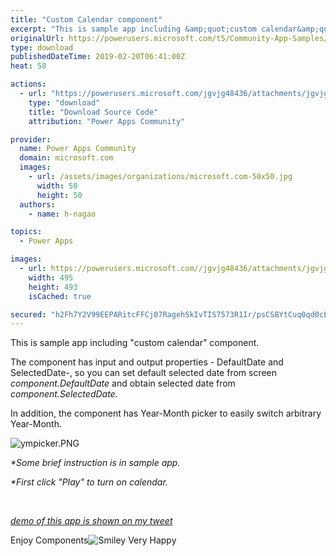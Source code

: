 ```yaml
---
title: "Custom Calendar component"
excerpt: "This is sample app including &amp;quot;custom calendar&amp;quot; component. The component has input and output properties - DefaultDate and SelectedDate-, so"
originalUrl: https://powerusers.microsoft.com/t5/Community-App-Samples/Custom-Calendar-component/td-p/239959
type: download
publishedDateTime: 2019-02-20T06:41:00Z
heat: 58

actions:
  - url: "https://powerusers.microsoft.com/jgvjg48436/attachments/jgvjg48436/AppFeedbackGallery/112/3/CustomCalendar.msapp"
    type: "download"
    title: "Download Source Code"
    attribution: "Power Apps Community"

provider:
  name: Power Apps Community
  domain: microsoft.com
  images:
    - url: /assets/images/organizations/microsoft.com-50x50.jpg
      width: 50
      height: 50
  authors:
    - name: h-nagao

topics:
  - Power Apps

images:
  - url: https://powerusers.microsoft.com//jgvjg48436/attachments/jgvjg48436/AppFeedbackGallery/112/1/calendar_thumnail.PNG
    width: 495
    height: 493
    isCached: true

secured: "h2Fh7Y2V99EEPARitcFFCj07RagehSkIvTIS7573R1Ir/psCSBYtCuq0qd0cEBwg/VMflI723nhj+nhAqxFFDX1PQCJ1kQVGAMFrBzOx11+rXLxzQuuEhEXaViPuS6CExkctsr2cRGkwmyh2oZPoVg3BIuVWkhhB4FGwYMYC1o0X6wdZ0B/rdoiRzRTTJRc3kB3hTnwbqnyLDakbrRQfBHvPc4kqld2oVtuHREwSGAkra6nEeuqC+hL63MSBskT18k0/p3jKfOHVKg4cIGNkiQe7O623a0L85MHE7nuUnN1XdAbOEuWInwzwHC4/XI/h50FymkSV8TIbr5akIufqReesYKL5U7Dz7OwYi3taCdgFlMYtg4yta9GxX3zULq+f51xvYbfTaHfgmwhHhMOrw0/5u/y9w+NBKszO6Igvir8E40d5mhY7Iat2tcSrFePD;FkK0N4tJbO/UOkdULRphhQ=="
---
```

<p>This is sample app including "custom calendar" component.</p><p>The component has input and output properties - DefaultDate and SelectedDate-, so you can set default selected date from screen <em>component.DefaultDate</em> and obtain selected date from <em>component.SelectedDate.</em></p><p>In addition, the component has Year-Month picker to easily switch arbitrary Year-Month.</p><p><span class="lia-inline-image-display-wrapper lia-image-align-inline" image-alt="ympicker.PNG" style="width: 359px;"><img src="https://powerusers.microsoft.com/t5/image/serverpage/image-id/53255i635ACE9538AE792B/image-size/large?v=1.0&amp;px=999" title="ympicker.PNG" alt="ympicker.PNG" li-image-url="https://powerusers.microsoft.com/t5/image/serverpage/image-id/53255i635ACE9538AE792B?v=1.0" li-image-display-id="'53255i635ACE9538AE792B'" li-message-uid="'239959'" li-messages-message-image="true" li-bindable="" class="lia-media-image" tabindex="0" li-bypass-lightbox-when-linked="true" li-use-hover-links="false"></span>&nbsp;</p><p><em>*Some brief instruction is in sample app.</em></p><p><em>*First click "Play" to turn on calendar.</em></p><p>&nbsp;</p><p><em><a href="https://twitter.com/mofumofu_dance/status/1097864668327133185" target="_blank" rel="noopener nofollow noopener noreferrer">demo of this app is shown on my tweet</a></em></p><p>Enjoy Components<img id="smileyvery-happy" class="emoticon emoticon-smileyvery-happy" src="/i/smilies/16x16_smiley-very-happy.png" alt="Smiley Very Happy" title="Smiley Very Happy"></p>

